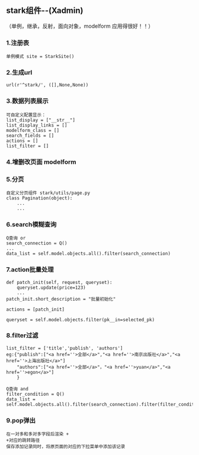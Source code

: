 ## stark组件--(Xadmin)
（单例，继承，反射，面向对象，modelform 应用得很好！！）

### 1.注册表
    单例模式 site = StarkSite()

### 2.生成url
    url(r'^stark/', ([],None,None))

### 3.数据列表展示
    可自定义配置显示：
    list_display = ["__str__"]
    list_display_links = []
    modelform_class = []
    search_fields = []
    actions = []
    list_filter = []

### 4.增删改页面 modelform

### 5.分页
    自定义分页组件 stark/utils/page.py
    class Pagination(object):
        ...
        ...

### 6.search模糊查询
    Q查询 or
    search_connection = Q()
    ...
    data_list = self.model.objects.all().filter(search_connection)

### 7.action批量处理
    def patch_init(self, request, queryset):
        queryset.update(price=123)
        ...
    patch_init.short_description = "批量初始化"

    actions = [patch_init]

    queryset = self.model.objects.filter(pk__in=selected_pk)

### 8.filter过滤
    list_filter = ['title','publish', 'authors']
    eg:{"publish":["<a href=''>全部</a>","<a href=''>南京出版社</a>","<a href=''>上海出版社</a>"]
        "authors":["<a href=''>全部</a>"，"<a href=''>yuan</a>","<a href=''>egon</a>"]
        }

    Q查询 and
    filter_condition = Q()
    data_list = self.model.objects.all().filter(search_connection).filter(filter_condition)

### 9.pop弹出
    在一对多和多对多字段后渲染 +
    +对应的跳转路径
    保存添加记录同时，将原页面的对应的下拉菜单中添加该记录